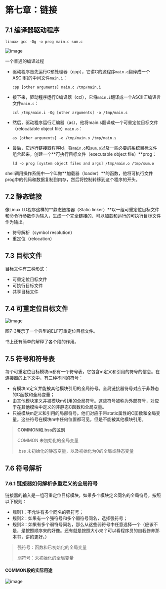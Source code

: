 # 第七章：链接

## 7.1 编译器驱动程序

```shell
linux> gcc -Og -o prog main.c sum.c
```



![image](https://tva1.sinaimg.cn/large/005wgNfbgy1gam0yxw99vj30gr0d1gpy.jpg)

一个普通的编译过程

- 驱动程序首先运行C预处理器（cpp），它讲C的源程序`main.c`翻译成一个ASCII码的中间文件`main.i`：

  ```shell
  cpp [other arguments] main.c /tmp/main.i
  ```

- 接下来，驱动程序运行C编译器（ccl），它将`main.i`翻译成一个ASCII汇编语言文件`main.s`：

  ```shell
  ccl /tmp/main.i -Og [other arguments] -o /tmp/main.s
  ```

- 然后，驱动程序运行汇编器（as），他将main.s翻译成一个可重定位目标文件（relocatable object file）`main.o`：

  ```shell
  as [other arguments] -o /tmp/main.o /tmp/main.s
  ```

- 最后，它运行链接器程序ld，将`main.o`和`sum.o`以及一些必要的系统目标文件组合起来，创建一个**可执行目标文件（executable object file）**prog：

  ```shell
  ld -o prog [system object files and args] /tmp/main.o /tmp/sum.o
  ```

shell调用操作系统中一个叫做**加载器（loader）**的函数，他将可执行文件prog中的代码和数据复制到内存，然后将控制转移到这个程序的开头。



## 7.2 静态链接

像Linux LD程序这样的**静态链接器（Static linker）**以一组可重定位目标文件和命令行参数作为输入，生成一个完全链接的、可以加载和运行的可执行目标文件作为输出。

- 符号解析（symbol resolution）
- 重定位（relocation）



## 7.3 目标文件

目标文件有三种形式：

- 可重定位目标文件
- 可执行目标文件
- 共享目标文件



## 7.4 可重定位目标文件

![image](https://tvax1.sinaimg.cn/large/005wgNfbgy1gam2387sawj30c70etgp8.jpg)

图7-3展示了一个典型的ELF可重定位目标文件。

书上还有简单的解释了各个段的作用。



## 7.5 符号和符号表

每个可重定位目标模块m都有一个符号表，它包含m定义和引用的符号的信息。在连接器的上下文中，有三种不同的符号：

- 有模块m定义并能被其他模块引用的全局符号。全局链接器符号对应于非静态的C函数和全局变量；
- 由其他模块定义并被模块m引用的全局符号。这些符号被称为外部符号，对应于在其他模块中定义的非静态C函数和全局变量。
- 只被模块m定义和引用的局部符号。他们对应于带static属性的C函数和全局变量。这些符号在模块m中任何位置都可见，但是不能被其他模块引用。

> **COMMON和.bss的区别**
>
> COMMON	未初始化的全局变量
>
> .bss				未初始化的静态变量，以及初始化为0的全局或静态变量



## 7.6 符号解析

### 7.6.1 链接器如何解析多重定义的全局符号

链接器的输入是一组可重定位目标模块，如果多个模块定义同名的全局符号，按照以下规则：

- 规则1：不允许有多个同名的强符号；
- 规则2：如果有一个强符号和多个弱符号同名，选择强符号；
- 规则3：如果有多个弱符号同名，那么从这些弱符号中任意选择一个（应该不是，是按照顺序来的好像。还有就是按照大小来？可以看程序员的自我修养那本书，讲的更好。）

>强符号：函数和已初始化的全局变量
>
>弱符号：未初始化的全局变量

#### COMMON段的实际用途

![image](https://tvax3.sinaimg.cn/large/005wgNfbly1gan4mgz1f8j30ol068ahs.jpg)

